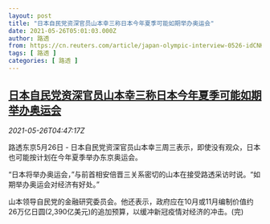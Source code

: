 ```yaml
---
layout: post
title: "日本自民党资深官员山本幸三称日本今年夏季可能如期举办奥运会"
date: 2021-05-26T05:01:03.000Z
author: 路透
from: https://cn.reuters.com/article/japan-olympic-interview-0526-idCNKCS2D70BG
tags: [ 路透 ]
categories: [ 路透 ]
---
```

<!--1622005263000-->
[日本自民党资深官员山本幸三称日本今年夏季可能如期举办奥运会](https://cn.reuters.com/article/japan-olympic-interview-0526-idCNKCS2D70BG)
------

<div>
<div><i>2021-05-26T04:47:17Z</i></div><p>路透东京5月26日 - 日本自民党资深官员山本幸三周三表示，即使没有观众，日本也可能按计划在今年夏季举办东京奥运会。</p><p>“日本将举办奥运会，”与前首相安倍晋三关系密切的山本在接受路透采访时说。“如期举办奥运会对经济有好处。”</p><p>山本领导自民党的金融研究委员会。他还表示，政府应在10月或11月编制价值约26万亿日圆(2,390亿美元)的追加预算，以缓冲新冠疫情对经济的冲击。(完)</p>
</div>
